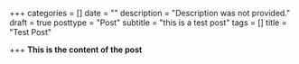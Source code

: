 +++
categories = []
date = ""
description = "Description was not provided."
draft = true
posttype = "Post"
subtitle = "this is a test post"
tags = []
title = "Test Post"

+++
**This is the content of the post**